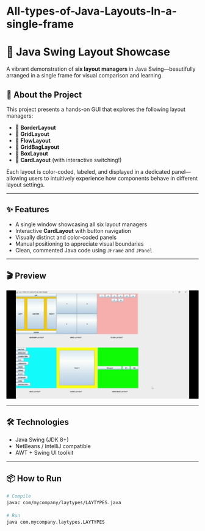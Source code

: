 # All-types-of-Java-Layouts-In-a-single-frame
# 🎨 Java Swing Layout Showcase

A vibrant demonstration of **six layout managers** in Java Swing—beautifully arranged in a single frame for visual comparison and learning.

## 🚀 About the Project

This project presents a hands-on GUI that explores the following layout managers:

- 📐 **BorderLayout**
- 🧩 **GridLayout**
- 🌊 **FlowLayout**
- 🧱 **GridBagLayout**
- 🎁 **BoxLayout**
- 🎴 **CardLayout** (with interactive switching!)

Each layout is color-coded, labeled, and displayed in a dedicated panel—allowing users to intuitively experience how components behave in different layout settings.

---

## ✨ Features

- A single window showcasing all six layout managers
- Interactive **CardLayout** with button navigation
- Visually distinct and color-coded panels
- Manual positioning to appreciate visual boundaries
- Clean, commented Java code using `JFrame` and `JPanel`

---

## 🎬 Preview

<p align="center">
  <img src="layout_demo.gif" width="700"/>
</p>


---

## 🛠️ Technologies

- Java Swing (JDK 8+)
- NetBeans / IntelliJ compatible
- AWT + Swing UI toolkit

---

## 📦 How to Run

```bash
# Compile
javac com/mycompany/laytypes/LAYTYPES.java

# Run
java com.mycompany.laytypes.LAYTYPES
